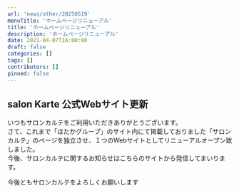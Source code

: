 ```yaml
---
url: 'news/other/20250519'
menuTitle: 'ホームページリニューアル'
title: 'ホームページリニューアル'
description: 'ホームページリニューアル'
date: 2021-04-07T16:00:00
draft: false
categories: []
tags: []
contributors: []
pinned: false
---
```



## salon Karte 公式Webサイト更新

いつもサロンカルテをご利用いただきありがとうございます。  
さて、これまで「ほたかグループ」のサイト内にて掲載しておりました「サロンカルテ」のページを独立させ、１つのWebサイトとしてリニューアルオープン致しました。  
今後、サロンカルテに関するお知らせはこちらのサイトから発信してまいります。  

今後ともサロンカルテをよろしくお願いします